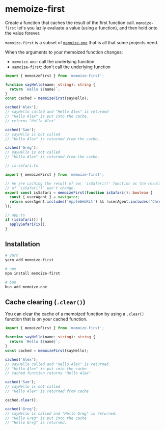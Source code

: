# memoize-first

Create a function that caches the result of the first function call. `memoize-first` let's you lazily evaluate a value (using a function), and then hold onto the value forever.

`memoize-first` is a subset of [`memoize-one`](https://github.com/alexreardon/memoize-one) that is all that some projects need.

When the arguments to your memoized function changes:

- `memoize-one`: call the underlying function
- `memoize-first`: don't call the underlying function

```ts
import { memoizeFirst } from 'memoize-first';

function sayHello(name: string): string {
  return `Hello ${name}`;
}
const cached = memoizeFirst(sayHello);

cached('Alex');
// sayHello called and "Hello Alex" is returned
// "Hello Alex" is put into the cache.
// returns "Hello Alex"

cached('Sam');
// sayHello is not called
// "Hello Alex" is returned from the cache.

cached('Greg');
// sayHello is not called
// "Hello Alex" is returned from the cache.
```

```ts
// is-safari.ts

import { memoizeFirst } from 'memoize-first';

// We are caching the result of our 'isSafari()' function as the result
// of `isSafari()` won't change.
export const isSafari = memoizeFirst(function isSafari(): boolean {
  const { userAgent } = navigator;
  return userAgent.includes('AppleWebKit') && !userAgent.includes('Chrome');
});

// app.ts
if (isSafari()) {
  applySafariFix();
}
```

## Installation

```bash
# yarn
yarn add memoize-first

# npm
npm install memoize-first

# bun
bun add memoize-one
```

## Cache clearing (`.clear()`)

You can clear the cache of a memoized function by using a `.clear()` function that is on your cached function.

```ts
import { memoizeFirst } from 'memoize-first';

function sayHello(name: string): string {
  return `Hello ${name}`;
}
const cached = memoizeFirst(sayHello);

cached('Alex');
// sayHello called and "Hello Alex" is returned.
// "Hello Alex" is put into the cache
// cached function returns "Hello Alex"

cached('Sam');
// sayHello is not called
// "Hello Alex" is returned from cache

cached.clear();

cached('Greg');
// sayHello is called and "Hello Greg" is returned.
// "Hello Greg" is put into the cache
// "Hello Greg" is returned.
```
